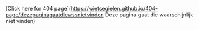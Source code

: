 [Click here for 404 page](https://wietsegielen.github.io/404-page/dezepaginagaatdiewssnietvinden Deze pagina gaat die waarschijnlijk niet vinden)

